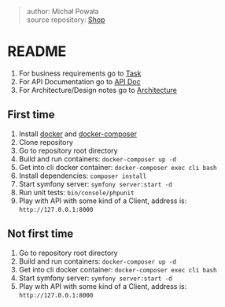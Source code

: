 > author: Michał Powała <br>
> source repository: [Shop](https://github.com/Crix4lis/Shop)

# README
1. For business requirements go to [Task](https://github.com/Crix4lis/Shop/blob/master/doc/Task.md)
1. For API Documentation go to [API Doc](https://github.com/Crix4lis/Shop/blob/master/doc/Documentation.md)
1. For Architecture/Design notes go to [Architecture](https://github.com/Crix4lis/Shop/blob/master/doc/Architecture.md)

## First time
1. Install [docker](https://docs.docker.com/install/) and [docker-composer](https://docs.docker.com/compose/install/)
1. Clone repository
1. Go to repository root directory
1. Build and run containers: `docker-composer up -d`
1. Get into cli docker container: `docker-composer exec cli bash`
1. Install dependencies: `composer install`
1. Start symfony server: `symfony server:start -d`
1. Run unit tests: `bin/console/phpunit`
1. Play with API with some kind of a Client, address is: `http://127.0.0.1:8000`

## Not first time
1. Go to repository root directory
1. Build and run containers: `docker-composer up -d`
1. Get into cli docker container: `docker-composer exec cli bash`
1. Start symfony server: `symfony server:start -d`
1. Play with API with some kind of a Client, address is: `http://127.0.0.1:8000`
